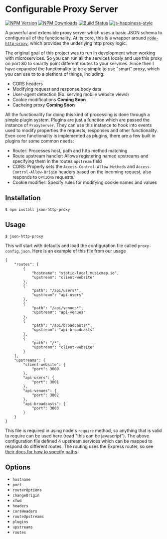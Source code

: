 # Configurable Proxy Server

[![NPM Version][npm-image]][npm-url]
[![NPM Downloads][downloads-image]][downloads-url]
[![Build Status](https://travis-ci.org/MusicMap/json-http-proxy.svg?branch=master)](https://travis-ci.org/MusicMap/json-http-proxy)
[![js-happiness-style](https://img.shields.io/badge/code%20style-happiness-brightgreen.svg)](https://github.com/JedWatson/happiness)

[npm-image]: https://img.shields.io/npm/v/json-http-proxy.svg
[npm-url]: https://npmjs.org/package/json-http-proxy
[downloads-image]: https://img.shields.io/npm/dm/json-http-proxy.svg
[downloads-url]: https://npmjs.org/package/json-http-proxy

A powerful and extensible proxy server which uses a basic JSON schema to configure all of the functionality.  At its core, this is a wrapper around [`node-http-proxy`](https://github.com/nodejitsu/node-http-proxy), which provides the underlying http proxy logic.

The original goal of this project was to run in development when working with microservices.  So you can run all the services localy and use this proxy on port 80 to smartly point different routes to your services.  Since then I have expanded the functionality to be a simple to use "smart" proxy, which you can use to to a plethora of things, including:

- CORS headers
- Modifying request and response body data
- User-agent detection (Ex. serving mobile website views)
- Cookie modifications **Coming Soon**
- Cacheing proxy **Coming Soon**

All the functionality for doing this kind of processing is done through a simple plugin system.  Plugins are just a function which are passed the instance of `ProxyServer`.  They can use this instance to hook into events used to modify properties the requests, responses and other functionality.  Even core functionality is implemented as plugins, there are a few built in plugins for some common needs:

- Router: Processes host, path and http method matching
- Route upstream handler: Allows registering named upstreams and specifying them in the routes `upstream` field
- CORS: Properly sets the `Access-Control-Allow-Methods` and `Access-Control-Allow-Origin` headers based on the incoming request, also responds to `OPTIONS` requests.
- Cookie modifier: Specify rules for modifying cookie names and values

## Installation

```
$ npm install json-http-proxy
```

## Usage

```
$ json-http-proxy
```

This will start with defaults and load the configuration file called `proxy-config.json`.  Here is an example of this file from our usage

```
{
	"routes": [
		{
			"hostname": "static-local.musicmap.io",
			"upstream": "client-website"
		},
		{
			"path": "/api/users*",
			"upstream": "api-users"
		},
		{
			"path": "/api/venues*",
			"upstream": "api-venues"
		},
		{
			"path": "/api/broadcasts*",
			"upstream": "api-broadcasts"
		},
		{
			"path": "/*",
			"upstream": "client-website"
		}
	],
	"upstreams": {
		"client-website": {
			"port": 3000
		},
		"api-users": {
			"port": 3001
		},
		"api-venues": {
			"port": 3002
		},
		"api-broadcasts": {
			"port": 3003
		}
	}
}
```

This file is required in using node's `require` method, so anything that is valid to require can be used here (read "this can be javascript").  The above configuration file defined 4 upstream services which can be mapped to respond do different routes.  The routing uses the Express router, so see [their docs for how to specify paths](http://expressjs.com/guide/routing.html).

## Options

- `hostname`
- `port`
- `routerOptions`
- `changeOrigin`
- `xfwd`
- `headers`
- `corsHeaders`
- `routeUpstreams`
- `plugins`
- `upstreams`
- `routes`
